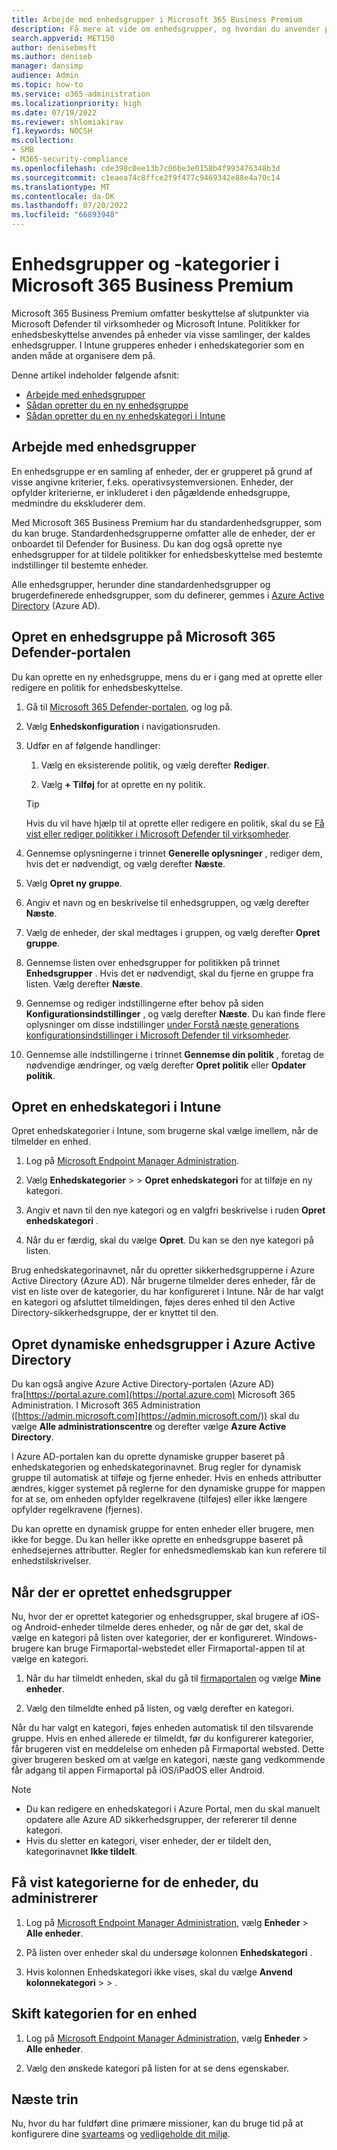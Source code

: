 ```yaml
---
title: Arbejde med enhedsgrupper i Microsoft 365 Business Premium
description: Få mere at vide om enhedsgrupper, og hvordan du anvender politikker med Intune i Microsoft 365 Business Premium, og øg beskyttelsen mod cyberangreb.
search.appverid: MET150
author: denisebmsft
ms.author: deniseb
manager: dansimp
audience: Admin
ms.topic: how-to
ms.service: o365-administration
ms.localizationpriority: high
ms.date: 07/19/2022
ms.reviewer: shlomiakirav
f1.keywords: NOCSH
ms.collection:
- SMB
- M365-security-compliance
ms.openlocfilehash: cde398c0ee13b7c06be3e0158b4f993476348b3d
ms.sourcegitcommit: c1eaea74c8ffce2f9f477c9469342e88e4a70c14
ms.translationtype: MT
ms.contentlocale: da-DK
ms.lasthandoff: 07/20/2022
ms.locfileid: "66893948"
---
```

# <a name="device-groups-and-categories-in-microsoft-365-business-premium"></a>Enhedsgrupper og -kategorier i Microsoft 365 Business Premium

Microsoft 365 Business Premium omfatter beskyttelse af slutpunkter via Microsoft Defender til virksomheder og Microsoft Intune. Politikker for enhedsbeskyttelse anvendes på enheder via visse samlinger, der kaldes enhedsgrupper. I Intune grupperes enheder i enhedskategorier som en anden måde at organisere dem på. 

Denne artikel indeholder følgende afsnit:  

- [Arbejde med enhedsgrupper](#working-with-device-groups)
- [Sådan opretter du en ny enhedsgruppe](#create-a-device-group-in-the-microsoft-365-defender-portal)
- [Sådan opretter du en ny enhedskategori i Intune](#create-a-device-category-in-intune)

## <a name="working-with-device-groups"></a>Arbejde med enhedsgrupper

En enhedsgruppe er en samling af enheder, der er grupperet på grund af visse angivne kriterier, f.eks. operativsystemversionen. Enheder, der opfylder kriterierne, er inkluderet i den pågældende enhedsgruppe, medmindre du ekskluderer dem.

Med Microsoft 365 Business Premium har du standardenhedsgrupper, som du kan bruge. Standardenhedsgrupperne omfatter alle de enheder, der er onboardet til Defender for Business. Du kan dog også oprette nye enhedsgrupper for at tildele politikker for enhedsbeskyttelse med bestemte indstillinger til bestemte enheder.

Alle enhedsgrupper, herunder dine standardenhedsgrupper og brugerdefinerede enhedsgrupper, som du definerer, gemmes i [Azure Active Directory](/azure/active-directory/fundamentals/active-directory-whatis) (Azure AD).

## <a name="create-a-device-group-in-the-microsoft-365-defender-portal"></a>Opret en enhedsgruppe på Microsoft 365 Defender-portalen

Du kan oprette en ny enhedsgruppe, mens du er i gang med at oprette eller redigere en politik for enhedsbeskyttelse.

1. Gå til [Microsoft 365 Defender-portalen](https://security.microsoft.com), og log på.

2. Vælg **Enhedskonfiguration** i navigationsruden.

3. Udfør en af følgende handlinger:

    1. Vælg en eksisterende politik, og vælg derefter **Rediger**.

    2. Vælg **+ Tilføj** for at oprette en ny politik.

    > [!TIP]
    > Hvis du vil have hjælp til at oprette eller redigere en politik, skal du se [Få vist eller rediger politikker i Microsoft Defender til virksomheder](m365bp-view-edit-create-mdb-policies.md).

4. Gennemse oplysningerne i trinnet **Generelle oplysninger** , rediger dem, hvis det er nødvendigt, og vælg derefter **Næste**.

5. Vælg **Opret ny gruppe**.

6. Angiv et navn og en beskrivelse til enhedsgruppen, og vælg derefter **Næste**.

7. Vælg de enheder, der skal medtages i gruppen, og vælg derefter **Opret gruppe**.

8. Gennemse listen over enhedsgrupper for politikken på trinnet **Enhedsgrupper** . Hvis det er nødvendigt, skal du fjerne en gruppe fra listen. Vælg derefter **Næste**.

9. Gennemse og rediger indstillingerne efter behov på siden **Konfigurationsindstillinger** , og vælg derefter **Næste**. Du kan finde flere oplysninger om disse indstillinger [under Forstå næste generations konfigurationsindstillinger i Microsoft Defender til virksomheder](../security/defender-business/mdb-next-gen-configuration-settings.md).

10. Gennemse alle indstillingerne i trinnet **Gennemse din politik** , foretag de nødvendige ændringer, og vælg derefter **Opret politik** eller **Opdater politik**.

## <a name="create-a-device-category-in-intune"></a>Opret en enhedskategori i Intune

Opret enhedskategorier i Intune, som brugerne skal vælge imellem, når de tilmelder en enhed.

1. Log på [Microsoft Endpoint Manager Administration](https://endpoint.microsoft.com).

2. Vælg **Enhedskategorier** >  > **Opret enhedskategori** for at tilføje en ny kategori.

3. Angiv et navn til den nye kategori og en valgfri beskrivelse i ruden **Opret enhedskategori** .

4. Når du er færdig, skal du vælge **Opret**. Du kan se den nye kategori på listen.

Brug enhedskategorinavnet, når du opretter sikkerhedsgrupperne i Azure Active Directory (Azure AD). Når brugerne tilmelder deres enheder, får de vist en liste over de kategorier, du har konfigureret i Intune. Når de har valgt en kategori og afsluttet tilmeldingen, føjes deres enhed til den Active Directory-sikkerhedsgruppe, der er knyttet til den.

## <a name="create-dynamic-device-groups-in-azure-active-directory"></a>Opret dynamiske enhedsgrupper i Azure Active Directory

Du kan også angive Azure Active Directory-portalen (Azure AD) fra[https://portal.azure.com](https://portal.azure.com) Microsoft 365 Administration. I Microsoft 365 Administration ([https://admin.microsoft.com](https://admin.microsoft.com/)) skal du vælge **Alle administrationscentre** og derefter vælge **Azure Active Directory**.

I Azure AD-portalen kan du oprette dynamiske grupper baseret på enhedskategorien og enhedskategorinavnet. Brug regler for dynamisk gruppe til automatisk at tilføje og fjerne enheder. Hvis en enheds attributter ændres, kigger systemet på reglerne for den dynamiske gruppe for mappen for at se, om enheden opfylder regelkravene (tilføjes) eller ikke længere opfylder regelkravene (fjernes).

Du kan oprette en dynamisk gruppe for enten enheder eller brugere, men ikke for begge. Du kan heller ikke oprette en enhedsgruppe baseret på enhedsejernes attributter. Regler for enhedsmedlemskab kan kun referere til enhedstilskrivelser. 

## <a name="after-device-groups-are-created"></a>Når der er oprettet enhedsgrupper

Nu, hvor der er oprettet kategorier og enhedsgrupper, skal brugere af iOS- og Android-enheder tilmelde deres enheder, og når de gør det, skal de vælge en kategori på listen over kategorier, der er konfigureret. Windows-brugere kan bruge Firmaportal-webstedet eller Firmaportal-appen til at vælge en kategori.

1. Når du har tilmeldt enheden, skal du gå til [firmaportalen](https://portal.microsoft.com) og vælge **Mine enheder**.

2. Vælg den tilmeldte enhed på listen, og vælg derefter en kategori.

Når du har valgt en kategori, føjes enheden automatisk til den tilsvarende gruppe. Hvis en enhed allerede er tilmeldt, før du konfigurerer kategorier, får brugeren vist en meddelelse om enheden på Firmaportal websted. Dette giver brugeren besked om at vælge en kategori, næste gang vedkommende får adgang til appen Firmaportal på iOS/iPadOS eller Android.

> [!NOTE]
> - Du kan redigere en enhedskategori i Azure Portal, men du skal manuelt opdatere alle Azure AD sikkerhedsgrupper, der refererer til denne kategori.
> - Hvis du sletter en kategori, viser enheder, der er tildelt den, kategorinavnet **Ikke tildelt**.

## <a name="view-the-categories-of-devices-that-you-manage"></a>Få vist kategorierne for de enheder, du administrerer

1. Log på [Microsoft Endpoint Manager Administration](https://endpoint.microsoft.com), vælg **Enheder** > **Alle enheder**.

2. På listen over enheder skal du undersøge kolonnen **Enhedskategori** .

3. Hvis kolonnen Enhedskategori ikke vises, skal du vælge **Anvend kolonnekategori** >  > .

## <a name="change-the-category-of-a-device"></a>Skift kategorien for en enhed

1. Log på [Microsoft Endpoint Manager Administration](https://endpoint.microsoft.com), vælg **Enheder** > **Alle enheder**. 

2. Vælg den ønskede kategori på listen for at se dens egenskaber.

## <a name="next-steps"></a>Næste trin

Nu, hvor du har fuldført dine primære missioner, kan du bruge tid på at konfigurere dine [svarteams](m365bp-security-incident-management.md) og [vedligeholde dit miljø](m365bp-maintain-environment.md).
